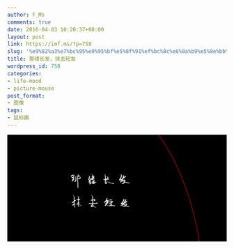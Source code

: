 ```yaml
---
author: F_Ms
comments: true
date: 2016-04-03 10:20:37+00:00
layout: post
link: https://imf.ms/?p=758
slug: '%e9%82%a3%e7%bc%95%e9%95%bf%e5%8f%91%ef%bc%8c%e6%8a%b9%e5%8e%bb%e7%9f%ad%e5%8f%91'
title: 那缕长发，抹去短发
wordpress_id: 758
categories:
- life-mood
- picture-mouse
post_format:
- 图像
tags:
- 鼠标画
---
```


![那缕长发，抹去短发_20160402](/img/post/wp/2016/04/那缕长发，抹去短发_20160402.png)
